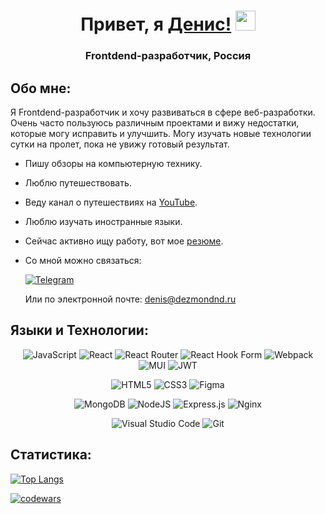 <h1 align="center">Привет, я <a href="https://www.youtube.com/@dreamers_travelers/videos" target="_blank">Денис!</a> 
<img src="https://github.com/blackcater/blackcater/raw/main/images/Hi.gif" height="32"/></h1>
<h3 align="center">Frontdend-разработчик, Россия</h3>

## Обо мне:

Я Frontdend-разработчик и хочу развиваться в сфере веб-разработки. Очень часто пользуюсь различным проектами и вижу недостатки, которые могу исправить и улучшить. Могу изучать новые технологии сутки на пролет, пока не увижу готовый результат.

* Пишу обзоры на компьютерную технику.
* Люблю путешествовать.
* Веду канал о путешествиях на [YouTube](https://www.youtube.com/@dreamers_travelers/videos).
* Люблю изучать иностранные языки.
* Сейчас активно ищу работу, вот мое [резюме](https://kemerovo.hh.ru/resume/6585ce64ff06ce9fce0039ed1f763936384874).
* Со мной можно связаться:
  
  [![Telegram](https://img.shields.io/badge/Telegram-2CA5E0?style=for-the-badge&logo=telegram&logoColor=white)](https://t.me/DezmonDND)

  Или по электронной почте: <denis@dezmondnd.ru>

## Языки и Технологии:
<div align='center'>
  
![JavaScript](https://img.shields.io/badge/javascript-%23323330.svg?style=for-the-badge&logo=javascript&logoColor=%23F7DF1E)
![React](https://img.shields.io/badge/react-%2320232a.svg?style=for-the-badge&logo=react&logoColor=%2361DAFB)
![React Router](https://img.shields.io/badge/React_Router-CA4245?style=for-the-badge&logo=react-router&logoColor=white)
![React Hook Form](https://img.shields.io/badge/React%20Hook%20Form-%23EC5990.svg?style=for-the-badge&logo=reacthookform&logoColor=white)
![Webpack](https://img.shields.io/badge/webpack-%238DD6F9.svg?style=for-the-badge&logo=webpack&logoColor=black)
![MUI](https://img.shields.io/badge/MUI-%230081CB.svg?style=for-the-badge&logo=mui&logoColor=white)
![JWT](https://img.shields.io/badge/JWT-black?style=for-the-badge&logo=JSON%20web%20tokens)

![HTML5](https://img.shields.io/badge/html5-%23E34F26.svg?style=for-the-badge&logo=html5&logoColor=white)
![CSS3](https://img.shields.io/badge/css3-%231572B6.svg?style=for-the-badge&logo=css3&logoColor=white)
![Figma](https://img.shields.io/badge/figma-%23F24E1E.svg?style=for-the-badge&logo=figma&logoColor=white)

![MongoDB](https://img.shields.io/badge/MongoDB-%234ea94b.svg?style=for-the-badge&logo=mongodb&logoColor=white)
![NodeJS](https://img.shields.io/badge/node.js-6DA55F?style=for-the-badge&logo=node.js&logoColor=white)
![Express.js](https://img.shields.io/badge/express.js-%23404d59.svg?style=for-the-badge&logo=express&logoColor=%2361DAFB)
![Nginx](https://img.shields.io/badge/nginx-%23009639.svg?style=for-the-badge&logo=nginx&logoColor=white)

![Visual Studio Code](https://img.shields.io/badge/Visual%20Studio%20Code-0078d7.svg?style=for-the-badge&logo=visual-studio-code&logoColor=white)
![Git](https://img.shields.io/badge/git-%23F05033.svg?style=for-the-badge&logo=git&logoColor=white)
</div>

## Статистика:

[![Top Langs](https://github-readme-stats.vercel.app/api/top-langs/?username=anuraghazra)](https://github.com/dezmondnd/github-readme-stats)

[![codewars](https://www.codewars.com/users/DezmonDND/badges/small)](https://www.codewars.com/users/DezmonDND) 
